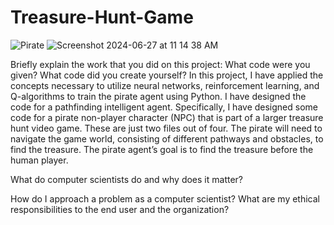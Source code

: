 # Treasure-Hunt-Game
![Pirate](https://github.com/kendallw763/Treasure-Hunt-Game/assets/63067332/8dd40e4d-516a-4103-986d-4d2096289f26) ![Screenshot 2024-06-27 at 11 14 38 AM](https://github.com/kendallw763/Treasure-Hunt-Game/assets/63067332/721435e5-6a49-4d27-b25a-48bb96bf724b)


Briefly explain the work that you did on this project: What code were you given? What code did you create yourself?
In this project, I have applied the concepts necessary to utilize neural networks, reinforcement learning, and Q-algorithms to train the pirate agent using Python. I have designed the code for a pathfinding intelligent agent. Specifically, I have designed some code for a pirate non-player character (NPC) that is part of a larger treasure hunt video game. These are just two files out of four. The pirate will need to navigate the game world, consisting of different pathways and obstacles, to find the treasure. The pirate agent’s goal is to find the treasure before the human player.

What do computer scientists do and why does it matter?

How do I approach a problem as a computer scientist?
What are my ethical responsibilities to the end user and the organization?
